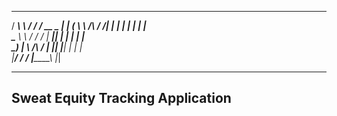    _______          ________ ____ _______ 
  / ____\ \        / /  ____/ __ \__   __|
 | (___  \ \  /\  / /| |__ | |  | | | |   
  \___ \  \ \/  \/ / |  __|| |  | | | |   
  ____) |  \  /\  /  | |___| |__| | | |   
 |_____/    \/  \/   |______\___\_\ |_|   

---
Sweat Equity Tracking Application
---
